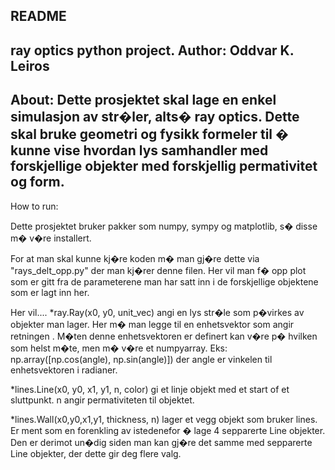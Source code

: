 README
-----------------------
ray optics python project.
Author: Oddvar K. Leiros
------------------------------
About:
Dette prosjektet skal lage en enkel simulasjon av str�ler, alts� ray optics. Dette skal bruke geometri og fysikk formeler til � kunne vise hvordan lys samhandler med forskjellige objekter med forskjellig permativitet og form.
-------------------------------
How to run:

Dette prosjektet bruker pakker som numpy, sympy og matplotlib, s� disse m� v�re installert.

For at man skal kunne kj�re koden m� man gj�re dette via "rays_delt_opp.py" der man kj�rer denne filen. 
Her vil man f� opp plot som er gitt fra de parameterene man har satt inn i de forskjellige objektene som er lagt inn her. 

Her vil....
*ray.Ray(x0, y0, unit_vec) angi en lys str�le som p�virkes av objekter man lager. Her m� man legge til en enhetsvektor som angir retningen . 
M�ten denne enhetsvektoren er definert kan v�re p� hvilken som helst m�te, men m� v�re et numpyarray. 
Eks:  np.array([np.cos(angle), np.sin(angle)]) der angle er vinkelen til enhetsvektoren i radianer.

*lines.Line(x0, y0, x1, y1, n, color) gi et linje objekt med et start of et sluttpunkt. n angir permativiteten til objektet.

*lines.Wall(x0,y0,x1,y1, thickness, n) lager et vegg objekt som bruker lines. Er ment som en forenkling av istedenefor � lage 4 sepparerte Line objekter. Den er derimot un�dig siden man kan gj�re det samme med sepparerte Line objekter, der dette gir deg flere valg.
